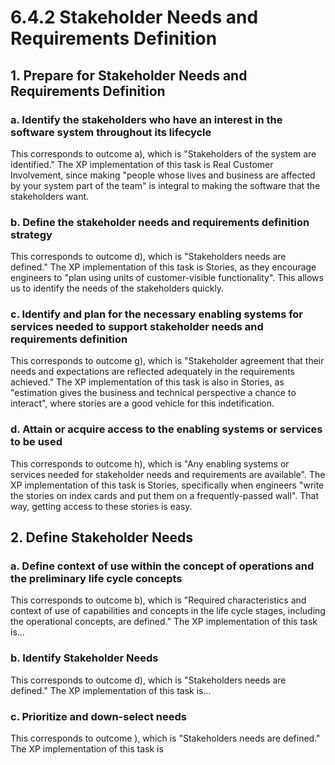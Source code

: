 # 6.4.2 Stakeholder Needs and Requirements Definition

## 1. Prepare for Stakeholder Needs and Requirements Definition

### a. Identify the stakeholders who have an interest in the software system throughout its lifecycle

This corresponds to outcome a), which is "Stakeholders of the system are identified." The XP implementation of this task is Real Customer Involvement, since making "people whose lives and business are affected by your system part of the team" is integral to making the software that the stakeholders want.

### b. Define the stakeholder needs and requirements definition strategy

This corresponds to outcome d), which is "Stakeholders needs are defined." The XP implementation of this task is Stories, as they encourage engineers to "plan using units of customer-visible functionality". This allows us to identify the needs of the stakeholders quickly.

### c. Identify and plan for the necessary enabling systems for services needed to support stakeholder needs and requirements definition

This corresponds to outcome g), which is "Stakeholder agreement that their needs and expectations are reflected adequately in the requirements achieved." The XP implementation of this task is also in Stories, as "estimation gives the business and technical perspective a chance to interact", where stories are a good vehicle for this indetification.

### d. Attain or acquire access to the enabling systems or services to be used

This corresponds to outcome h), which is "Any enabling systems or services needed for stakeholder needs and requirements are available". The XP implementation of this task is Stories, specifically when engineers "write the stories on index cards and put them on a frequently-passed wall". That way, getting access to these stories is easy.

## 2. Define Stakeholder Needs

### a. Define context of use within the concept of operations and the preliminary life cycle concepts

This corresponds to outcome b), which is "Required characteristics and context of use of capabilities and concepts in the life cycle stages, including the operational concepts, are defined." The XP implementation of this task is...

### b. Identify Stakeholder Needs

This corresponds to outcome d), which is "Stakeholders needs are defined." The XP implementation of this task is...

### c. Prioritize and down-select needs

This corresponds to outcome ), which is "Stakeholders needs are defined." The XP implementation of this task is
